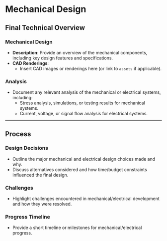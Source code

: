 # Mechanical Design

## Final Technical Overview

### Mechanical Design

- **Description**: Provide an overview of the mechanical components, including key design features and specifications.
- **CAD Renderings**:
  - Insert CAD images or renderings here (or link to `assets` if applicable).

### Analysis

- Document any relevant analysis of the mechanical or electrical systems, including:
  - Stress analysis, simulations, or testing results for mechanical systems.
  - Current, voltage, or signal flow analysis for electrical systems.

---

## Process

### Design Decisions

- Outline the major mechanical and electrical design choices made and why.
- Discuss alternatives considered and how time/budget constraints influenced the final design.

### Challenges

- Highlight challenges encountered in mechanical/electrical development and how they were resolved.

### Progress Timeline

- Provide a short timeline or milestones for mechanical/electrical progress.
